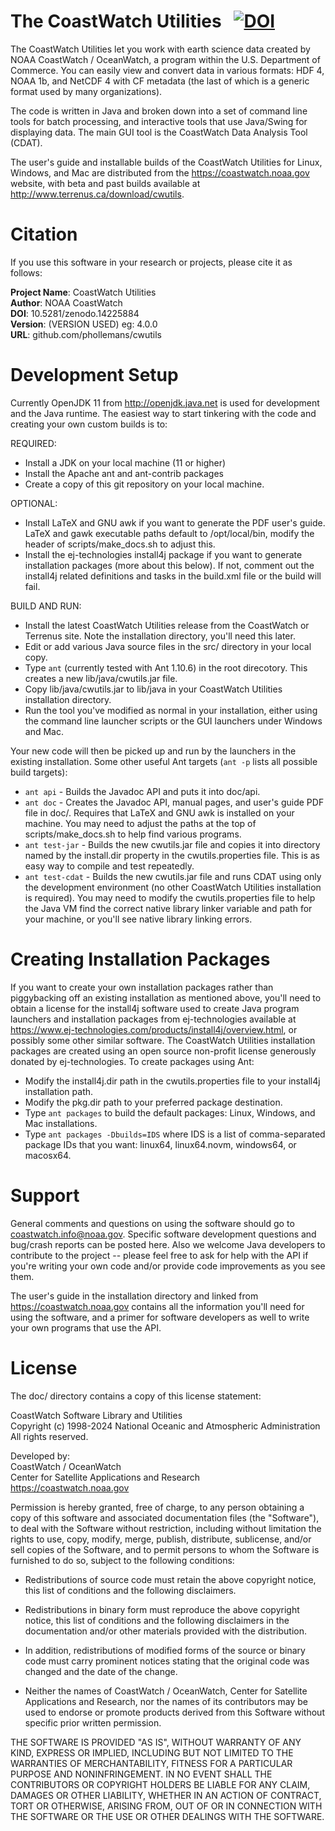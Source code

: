 # The CoastWatch Utilities &nbsp; [![DOI](https://zenodo.org/badge/191264610.svg)](https://doi.org/10.5281/zenodo.14225884)

The CoastWatch Utilities let you work with earth science data created by NOAA CoastWatch / OceanWatch, a program within 
the U.S. Department of Commerce.  You can easily view and convert data in various formats: HDF 4, NOAA 1b, and NetCDF 4
with CF metadata (the last of which is a generic format used by many organizations).

The code is written in Java and broken down into a set of command line tools for batch processing, and 
interactive tools that use Java/Swing for displaying data.  The main GUI tool is the CoastWatch Data Analysis 
Tool (CDAT).

The user's guide and installable builds of the CoastWatch Utilities for Linux, Windows, and Mac are distributed from the 
https://coastwatch.noaa.gov website, with beta and past builds available at http://www.terrenus.ca/download/cwutils. 

# Citation

If you use this software in your research or projects, please cite it as follows:

**Project Name**: CoastWatch Utilities  
**Author**: NOAA CoastWatch  
**DOI**: 10.5281/zenodo.14225884  
**Version**: (VERSION USED) eg: 4.0.0  
**URL**: github.com/phollemans/cwutils

# Development Setup

Currently OpenJDK 11 from http://openjdk.java.net is used for development and the Java runtime.  The easiest way to start 
tinkering with the code and creating your own custom builds is to:

REQUIRED:
* Install a JDK on your local machine (11 or higher)
* Install the Apache ant and ant-contrib packages
* Create a copy of this git repository on your local machine.

OPTIONAL:
* Install LaTeX and GNU awk if you want to generate the PDF user's guide.  LaTeX and gawk executable paths default to
/opt/local/bin, modify the header of scripts/make_docs.sh to adjust this.
* Install the ej-technologies install4j package if you want to generate installation packages (more about this below).  If not, 
comment out the install4j related definitions and tasks in the build.xml file or the build will fail.

BUILD AND RUN:
* Install the latest CoastWatch Utilities release from the CoastWatch or Terrenus site.  Note the installation directory, 
you'll need this later.
* Edit or add various Java source files in the src/ directory in your local copy.
* Type `ant` (currently tested with Ant 1.10.6) in the root direcotory.  This creates a new lib/java/cwutils.jar file.
* Copy lib/java/cwutils.jar to lib/java in your CoastWatch Utilities installation directory.
* Run the tool you've modified as normal in your installation, either using the command line launcher scripts or the GUI 
launchers under Windows and Mac.

Your new code will then be picked up and run by the launchers in the existing installation.  Some other useful 
Ant targets (`ant -p` lists all possible build targets):

* `ant api` - Builds the Javadoc API and puts it into doc/api.  
* `ant doc` - Creates the Javadoc API, manual pages, and user's guide PDF file in doc/.  Requires that LaTeX and GNU awk is
installed on your machine.  You may need to adjust the paths at the top of scripts/make_docs.sh to help find various
programs.
* `ant test-jar` - Builds the new cwutils.jar file and copies it into directory named by the install.dir property in the
cwutils.properties file.  This is as easy way to compile and test repeatedly.
* `ant test-cdat` - Builds the new cwutils.jar file and runs CDAT using only the development environment (no other CoastWatch 
Utilities installation is required).  You may need to modify the cwutils.properties file to help the Java VM find the 
correct native library linker variable and path for your machine, or you'll see native library linking errors.

# Creating Installation Packages

If you want to create your own installation packages rather than piggybacking off an existing installation as mentioned above, 
you'll need to obtain a license for the install4j software used to create Java program launchers and installation packages 
from ej-technologies available at https://www.ej-technologies.com/products/install4j/overview.html, or possibly some 
other similar software.  The CoastWatch Utilities installation packages are created using an open source non-profit 
license generously donated by ej-technologies.  To create packages using Ant:

* Modify the install4j.dir path in the cwutils.properties file to your install4j installation path.
* Modify the pkg.dir path to your preferred package destination.
* Type `ant packages` to build the default packages: Linux, Windows, and Mac installations.
* Type `ant packages -Dbuilds=IDS` where IDS is a list of comma-separated package IDs that you want: linux64, linux64.novm, 
windows64, or macosx64.

# Support

General comments and questions on using the software should go to coastwatch.info@noaa.gov.  Specific software development
questions and bug/crash reports can be posted here.  Also we welcome Java developers to contribute to the project -- please
feel free to ask for help with the API if you're writing your own code and/or provide code improvements as you see them.

The user's guide in the installation directory and linked from https://coastwatch.noaa.gov contains all the information you'll 
need for using the software, and a primer for software developers as well to write your own programs that use the API.

# License

The doc/ directory contains a copy of this license statement:

CoastWatch Software Library and Utilities<br>
Copyright (c) 1998-2024 National Oceanic and Atmospheric Administration<br>
All rights reserved.

Developed by:<br>
CoastWatch / OceanWatch<br>
Center for Satellite Applications and Research<br>
https://coastwatch.noaa.gov

Permission is hereby granted, free of charge, to any person obtaining
a copy of this software and associated documentation files (the "Software"),
to deal with the Software without restriction, including without limitation
the rights to use, copy, modify, merge, publish, distribute, sublicense,
and/or sell copies of the Software, and to permit persons to whom the
Software is furnished to do so, subject to the following conditions:

* Redistributions of source code must retain the above copyright notice,
  this list of conditions and the following disclaimers.

* Redistributions in binary form must reproduce the above copyright notice,
  this list of conditions and the following disclaimers in the documentation
  and/or other materials provided with the distribution.

* In addition, redistributions of modified forms of the source or binary
  code must carry prominent notices stating that the original code was
  changed and the date of the change.

* Neither the names of CoastWatch / OceanWatch, Center for Satellite
  Applications and Research, nor the names of its contributors may be used
  to endorse or promote products derived from this Software without specific
  prior written permission.

THE SOFTWARE IS PROVIDED "AS IS", WITHOUT WARRANTY OF ANY KIND, EXPRESS OR
IMPLIED, INCLUDING BUT NOT LIMITED TO THE WARRANTIES OF MERCHANTABILITY,
FITNESS FOR A PARTICULAR PURPOSE AND NONINFRINGEMENT. IN NO EVENT SHALL
THE CONTRIBUTORS OR COPYRIGHT HOLDERS BE LIABLE FOR ANY CLAIM, DAMAGES OR
OTHER LIABILITY, WHETHER IN AN ACTION OF CONTRACT, TORT OR OTHERWISE,
ARISING FROM, OUT OF OR IN CONNECTION WITH THE SOFTWARE OR THE USE OR OTHER
DEALINGS WITH THE SOFTWARE.








